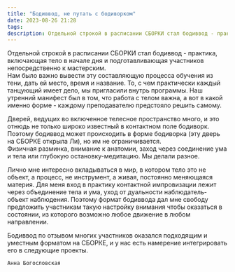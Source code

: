 ```yaml
---
title: "Бодиввод, не путать с бодиворком"
date: 2023-08-26 21:28
tags:
description: Отдельной строкой в расписании СБОРКИ стал бодиввод - практика, включающая тело в начале дня и подготавливающая участников непосредственно к мастерским. Нам было важно вывести эту составляющую процесса обучения из тени, дать ей место, время и название...
---
```


Отдельной строкой в расписании СБОРКИ стал бодиввод - практика, включающая тело в начале дня и подготавливающая участников непосредственно к мастерским.  
Нам было важно вывести эту составляющую процесса обучения из тени, дать ей место, время и название. То, с чем практически каждый танцующий имеет дело, мы пригласили внутрь программы. Наш утренний манифест был в том, что работа с телом важна, а вот в какой именно форме - каждому преподавателю предстояло решить самому.

Дверей, ведущих во включенное телесное пространство много, и это отнюдь не только широко известный в контактном поле бодиворк. Поэтому бодиввод может происходить в форме бодиворка (эту дверь на СБОРКЕ открыла Ли), но им не ограничивается.  
Физичная разминка, внимание к анатомии, заход через соединение ума и тела или глубокую остановку-медитацию. Мы делали разное.

Лично мне интересно вкладываться в мир, в котором тело это не объект, а процесс, не инструмент, а живая, постоянно меняющаяся материя. Для меня вход в практику контактной импровизации лежит через объединение тела и ума, уход от дуальности наблюдатель-объект наблюдения. Поэтому формат бодиввода дал мне свободу предложить участникам такую настройку внимания чтобы оказаться в состоянии, из которого возможно любое движение в любом направлении.

Бодиввод по отзывом многих участников оказался подходящим и уместным форматом на СБОРКЕ, и у нас есть намерение интегрировать его в следующие проекты.

```Анна Богословская```